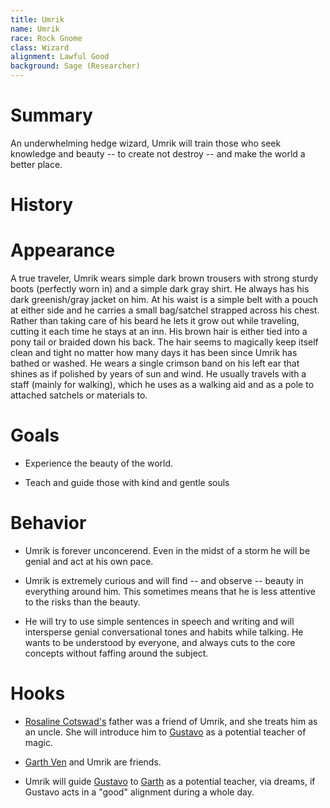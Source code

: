 ```yaml
---
title: Umrik
name: Umrik
race: Rock Gnome
class: Wizard
alignment: Lawful Good
background: Sage (Researcher)
---
```


# Summary

An underwhelming hedge wizard, Umrik will train those who seek knowledge and beauty -- to create not destroy -- and make the world a better place.

# History

# Appearance

A true traveler, Umrik wears simple dark brown trousers with strong sturdy boots (perfectly worn in) and a simple dark gray shirt. He always has his dark greenish/gray jacket on him. At his waist is a simple belt with a pouch at either side and he carries a small bag/satchel strapped across his chest. Rather than taking care of his beard he lets it grow out while traveling, cutting it each time he stays at an inn. His brown  hair is either tied into a pony tail or braided down his back. The hair seems to magically keep itself clean and tight no matter how many days it has been since Umrik has bathed or washed. He wears a single crimson band on his left ear that shines as if polished by years of sun and wind. He usually travels with a staff (mainly for walking), which he uses as a walking aid and as a pole to attached satchels or materials to.

# Goals

- Experience the beauty of the world.

- Teach and guide those with kind and gentle souls

# Behavior

- Umrik is forever unconcerend. Even in the midst of a storm he will be genial and act at his own pace.

- Umrik is extremely curious and will find -- and observe -- beauty in everything around him. This sometimes means that he is less attentive to the risks than the beauty.

- He will try to use simple  sentences in speech and writing and will intersperse genial conversational tones and habits while talking. He wants to be understood by everyone, and always cuts to the core concepts without faffing around the subject.

# Hooks

- [Rosaline Cotswad's](../characters/rosaline-cotswad.md) father was a friend of Umrik, and she treats him as an uncle. She will introduce him to [Gustavo](../characters/gustavo.md) as a potential teacher of magic.

- [Garth Ven](../characters/garth-ven.md) and Umrik are friends.

- Umrik will guide [Gustavo](../characters/gustavo.md) to [Garth](../characters/garth-ven.md) as a potential teacher, via dreams, if Gustavo acts in a "good" alignment during a whole day.
